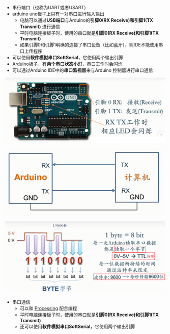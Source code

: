- 串行端口（也称为UART或者USART）
- arduino uno板子上只有一对串口进行输入输出
	- 电脑可以通过**USB端口**与Arduino的**引脚0(RX Receive)和引脚1(TX Transmit)** 进行通信
	- 平时电脑连接板子时，使用的串口就是**引脚0(RX Receive)和引脚1(TX Transmit)**
	- 如果引脚0和引脚1明确的连接了串口设备（比如蓝牙），则IDE不能使用串口上传程序
- 可以使用**软件模拟串口SoftSerial**，它使用两个输出引脚
- Arduino板子，有**两个串口状态小灯**，串口工作时会闪烁
- 可以通过Arduino IDE中的**串口监视器**来与Arduino 控制器进行串口通信

![](../photo/Pasted%20image%2020221125165226.png)

![](../photo/Pasted%20image%2020221125165013.png)

![](../photo/Pasted%20image%2020221125164956.png)

-  串口通信
	- 可以和 [Processing](../Processing/Processing.md) 配合编程
	- 平时电脑连接板子时，使用的串口就是**引脚0(RX Receive)和引脚1(TX Transmit)**
	-  还可以使用**软件模拟串口SoftSerial**，它使用两个输出引脚